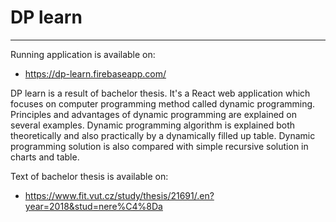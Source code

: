 # DP learn
------------------------

Running application is available on:
- https://dp-learn.firebaseapp.com/

DP learn is a result of bachelor thesis. It's a React web application which focuses on computer programming method called dynamic programming. Principles and advantages of dynamic programming are explained on several examples. Dynamic programming algorithm is explained both theoretically and also practically by a dynamically filled up table. Dynamic programming solution is also compared with simple recursive solution in charts and table.

Text of bachelor thesis is available on:
- https://www.fit.vut.cz/study/thesis/21691/.en?year=2018&stud=nere%C4%8Da
